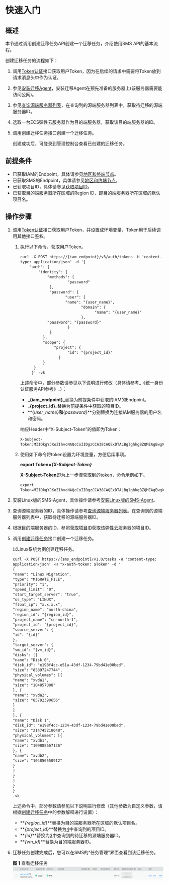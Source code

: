 # 快速入门<a name="sms_api_0011"></a>

## 概述<a name="section449316520610"></a>

本节通过调用创建迁移任务API创建一个迁移任务，介绍使用SMS API的基本流程。

创建迁移任务的流程如下：

1.  调用[Token认证](认证鉴权.md#zh-cn_topic_0121671869_section2417768214391)接口获取用户Token，因为在后续的请求中需要将Token放到请求消息头中作为认证。
2.  参见[安装迁移Agent](https://support.huaweicloud.com/sms_faq/sms_faq_0020.html)，安装迁移Agent在预先准备的服务器上\(该服务器需要能访问公网\)。
3.  参见[查询源端服务器列表](查询源端服务器列表.md)，在查询到的源端服务器列表中，获取待迁移的源端服务器ID。
4.  选取一台ECS弹性云服务器作为目的端服务器，获取该目的端服务器的ID。
5.  调用创建迁移任务接口创建一个迁移任务。

    创建成功后，可登录到管理控制台查看已创建的迁移任务。


## 前提条件<a name="section178273161713"></a>

-   已获取IAM的Endpoint，具体请参见[地区和终端节点](https://developer.huaweicloud.com/endpoint)。
-   已获取SMS的Endpoint，具体请参见[地区和终端节点](https://developer.huaweicloud.com/endpoint)。
-   已获取项目ID，具体请参见[获取项目ID](获取项目ID.md)。
-   已获取目的端服务器所在区域的Region ID，即目的端服务器所在区域的默认项目名。

## 操作步骤<a name="section388023718717"></a>

1.  调用[Token认证](认证鉴权.md#zh-cn_topic_0121671869_section2417768214391)接口获取用户Token，并设置成环境变量，Token用于后续调用其他接口鉴权。
    1.  执行以下命令，获取用户Token。

        ```
        curl -X POST https://{iam_endpoint}/v3/auth/tokens -H 'content-type: application/json' -d '{
            "auth": {
                "identity": {
                    "methods": [
                             "password"
                     ],
                     "password": {
                            "user": {
                            "name": "{user_name}",
                                   "domain": {
                                         "name": "{user_name}"
                                   },
                    "password": "{password}"
                             }
                     }
                  },
                  "scope": {
                       "project": {
                             "id": "{project_id}"
                         }
                  }
              }
             }' -vk
        ```

        上述命令中，部分参数请参见以下说明进行修改（具体请参考_《统一身份认证服务API参考》_）：

        -   _**\{iam\_endpoint\}**_替换为前提条件中获取的IAM的Endpoint。
        -   _**\{project\_id\}**_替换为前提条件中获取的项目ID。
        -   **\{_user\_name\}_**和**\{_password\}_**分别替换为连接IAM服务器的用户名和密码。

        响应Header中“X-Subject-Token”的值即为Token：

        ```
        X-Subject-Token:MIIDkgYJKoZIhvcNAQcCoIIDgzCCA38CAQExDTALBglghkgBZQMEAgEwgXXXXX...
        ```

    2.  使用如下命令将token设置为环境变量，方便后续事项。

        **export Token=_\{_**_**X-Subject-Token\}**_

        **X-Subject-Token**即为上一步骤获取到的token，命令示例如下。

        ```
        export Token=MIIDkgYJKoZIhvcNAQcCoIIDgzCCA38CAQExDTALBglghkgBZQMEAgEwgXXXXX...
        ```

2.  安装Linux版的SMS-Agent，具体操作请参考[安装Linux版的SMS-Agent](https://support.huaweicloud.com/qs-sms/sms_02_0004.html)。
3.  <a name="li8965205162012"></a>查询源端服务器的ID，具体操作请参考[查询源端服务器列表](查询源端服务器列表.md)。在查询到的源端服务器列表中，获取待迁移的源端服务器ID。
4.  <a name="li931221211207"></a>根据目的端服务器的ID，参照[获取项目ID](获取项目ID.md)获取该弹性云服务器的项目ID。
5.  调用[创建迁移任务](创建迁移任务.md)接口创建一个迁移任务。

    以Linux系统为例创建迁移任务。

    ```
    curl -X POST https://{sms_endpoint}/v1.0/tasks -H 'content-type: application/json' -H "x-auth-token: $Token" -d '
    {
    "name": "Linux Migration",
    "type": "MIGRATE_FILE",
    "priority": "1",
    "speed_limit": "0",
    "start_target_server": "true",
    "os_type": "LINUX",
    "float_ip": "x.x.x.x",
    "region_name": "north-china",
    "region_id": "{region_id}",
    "project_name": "cn-north-1",
    "project_id": "{project_id}",
    "source_server": {
    "id": "{id}"
    },
    "target_server": {
    "vm_id": "{vm_id}",
    "disks": [{
    "name": "Disk 0",
    "disk_id": "e198f4cc-e51a-43df-1234-79bd41e00bed",
    "size": "85897247744",
    "physical_volumes": [{
    "name": "xvda1",
    "size": "104857088"
    }, {
    "name": "xvda2",
    "size": "85792390656"
    }
    ]
    }, {
    "name": "Disk 1",
    "disk_id": "e198f4cc-1234-43df-1234-79bd41e00bed",
    "size": "214745218048",
    "physical_volumes": [{
    "name": "xvdb1",
    "size": "109888667136"
    }, {
    "name": "xvdb2",
    "size": "104856550912"
    }
    ]
    }
    ]
    }
    }
    -vk
    ```

    上述命令中，部分参数请参见以下说明进行修改（其他参数为自定义参数，请根据[创建迁移任务](创建迁移任务.md)中的参数解释进行设置）：

    -   **_\{region\_id\}_**替换为目的端服务器所在区域的默认项目名。
    -   **_\{project\_id\}_**替换为[4](#li931221211207)中查询到的项目ID。
    -   **_\{id\}_**替换为[3](#li8965205162012)中查询到的待迁移的源端服务器ID。
    -   **_\{vm\_id\}_**替换为目的端服务器ID。

6.  迁移任务创建完成后，您可以在SMS的“任务管理”界面查看到该迁移任务。

    **图 1**  查看迁移任务<a name="fig3600112718597"></a>  
    ![](figures/查看迁移任务.png "查看迁移任务")


